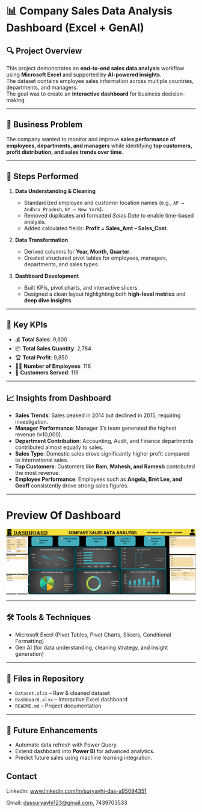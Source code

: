 # 📊 Company Sales Data Analysis Dashboard (Excel + GenAI)

## 🔍 Project Overview
This project demonstrates an **end-to-end sales data analysis** workflow using **Microsoft Excel** and supported by **AI-powered insights**.  
The dataset contains employee sales information across multiple countries, departments, and managers.  
The goal was to create an **interactive dashboard** for business decision-making.

---

## 🏢 Business Problem
The company wanted to monitor and improve **sales performance of employees, departments, and managers** while identifying **top customers, profit distribution, and sales trends over time**.

---

## 🎯 Steps Performed
1. **Data Understanding & Cleaning**
   - Standardized employee and customer location names (e.g., `AP → Andhra Pradesh`, `NY → New York`).
   - Removed duplicates and formatted *Sales Date* to enable time-based analysis.
   - Added calculated fields: **Profit = Sales_Amt – Sales_Cost**.

2. **Data Transformation**
   - Derived columns for **Year, Month, Quarter**.
   - Created structured pivot tables for employees, managers, departments, and sales types.

3. **Dashboard Development**
   - Built KPIs, pivot charts, and interactive slicers.
   - Designed a clean layout highlighting both **high-level metrics** and **deep dive insights**.

---

## 📌 Key KPIs
- 💰 **Total Sales**: 9,600  
- 📦 **Total Sales Quantity**: 2,784  
- 🏆 **Total Profit**: 9,850  
- 👨‍💼 **Number of Employees**: 116  
- 👥 **Customers Served**: 116  

---

## 📈 Insights from Dashboard
- **Sales Trends**: Sales peaked in 2014 but declined in 2015, requiring investigation.  
- **Manager Performance**: Manager 3’s team generated the highest revenue (≈10,000).  
- **Department Contribution**: Accounting, Audit, and Finance departments contributed almost equally to sales.  
- **Sales Type**: Domestic sales drove significantly higher profit compared to International sales.  
- **Top Customers**: Customers like **Ram, Mahesh, and Ramesh** contributed the most revenue.  
- **Employee Performance**: Employees such as **Angela, Bret Lee, and Geoff** consistently drove strong sales figures.  

---
# Preview Of Dashboard
![Image](https://github.com/suryavhi704/Company-Sales-Data-Analysis-Dashboard-Excel-GenAI-/blob/main/Company%20Sales%20Analysis%20Dashboard.png?raw=true)


---

## 🛠️ Tools & Techniques
- Microsoft Excel (Pivot Tables, Pivot Charts, Slicers, Conditional Formatting)  
- Gen AI (for data understanding, cleaning strategy, and insight generation)  

---

## 📂 Files in Repository
- `Dataset.xlsx` – Raw & cleaned dataset  
- `Dashboard.xlsx` – Interactive Excel dashboard  
- `README.md` – Project documentation  

---

## 🚀 Future Enhancements
- Automate data refresh with Power Query.  
- Extend dashboard into **Power BI** for advanced analytics.  
- Predict future sales using machine learning integration.

## Contact

Linkedin: www.linkedin.com/in/suryavhi-das-a95094351

Gmail: dassuryavhi123@gmail.com, 7439703533
